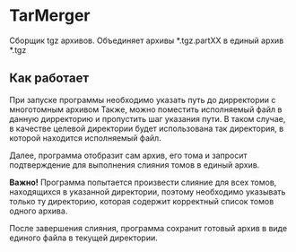 # TarMerger
Сборщик tgz архивов.
Объединяет архивы *.tgz.partXX в единый архив *.tgz

## Как работает
При запуске программы необходимо указать путь до дирректории с многотомным архивом
Также, можно поместить исполняемый файл в данную дирректорию и пропустить шаг указания пути.
В таком случае, в качестве целевой директории будет использована так директория, в которой находится исполняемый файл.

Далее, программа отобразит сам архив, его тома и запросит подтверждение для выполнения слияния томов в единый архив.

**Важно!** Программа попытается произвести слияние для всех томов, находящихся в указанной директории,
поэтому необходимо указывать только ту директорию, которая содержит корректный список томов одного архива.

После завершения слияния, программа сохранит готовый архив в виде единого файла в текущей директории.
